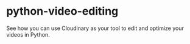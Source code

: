 # python-video-editing

See how you can use Cloudinary as your tool to edit and optimize your videos in Python.
